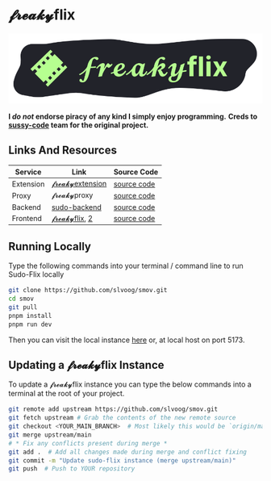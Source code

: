 # 𝓯𝓻𝓮𝓪𝓴𝔂flix
[![FreakyFlix Image](.github/Freakyflix.png)]()  

**I *do not* endorse piracy of any kind I simply enjoy programming.**
**Creds to [sussy-code](https://github.com/sussy-code) team for the original project.**

## Links And Resources
| Service        | Link                                                             | Source Code                                              |
|----------------|------------------------------------------------------------------|----------------------------------------------------------|
| Extension      | [𝓯𝓻𝓮𝓪𝓴𝔂extension](https://sussy-code.github.io/docs/extension)         | [source code](https://github.com/sussy-code/browser-ext) |
| Proxy          | 𝓯𝓻𝓮𝓪𝓴𝔂proxy                  | [source code](https://github.com/slvoog/freaky-proxy)  |             
| Backend        | [sudo-backend](https://backend.sudo-flix.lol)                    | [source code](https://github.com/sussy-code/backend)     |
| Frontend       | [𝓯𝓻𝓮𝓪𝓴𝔂flix](https://sudo-flix.lol), [2](https://flix.kanded.xyz) | [source code](https://github.com/slvoog/smov)        |


## Running Locally
Type the following commands into your terminal / command line to run Sudo-Flix locally
```bash
git clone https://github.com/slvoog/smov.git
cd smov
git pull
pnpm install
pnpm run dev
```
Then you can visit the local instance [here](http://localhost:5173) or, at local host on port 5173.


## Updating a 𝓯𝓻𝓮𝓪𝓴𝔂flix Instance
To update a 𝓯𝓻𝓮𝓪𝓴𝔂flix instance you can type the below commands into a terminal at the root of your project.
```bash
git remote add upstream https://github.com/slvoog/smov.git
git fetch upstream # Grab the contents of the new remote source
git checkout <YOUR_MAIN_BRANCH>  # Most likely this would be `origin/main`
git merge upstream/main
# * Fix any conflicts present during merge *
git add .  # Add all changes made during merge and conflict fixing
git commit -m "Update sudo-flix instance (merge upstream/main)"
git push  # Push to YOUR repository
```
